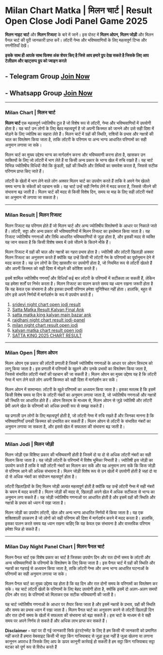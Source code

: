 # Milan Chart Matka | मिलन चार्ट | Result Open Close Jodi Panel Game 2025

**मिलन नाइट चार्ट** और **मिलन रिजल्ट** के बारे में जानें। इस पोस्ट में **मिलन ओपन, मिलन जोड़ी** और मिलन पैनल चार्ट की पूरी जानकारी प्राप्त करें। लॉटरी गेम्स और भविष्यवाणियों के लिए महत्वपूर्ण टिप्स और रणनीतियाँ देखें।

**इसके साथ ही आपके साथ फिक्स अंक शेयर किए है जिसे आप हमारे ग्रुप देख सकते है जिसके लिए आप टेलीग्राम और व्हाट्सप्प ग्रुप को ज्वाइन करले**
## - Telegram  Group  [Join Now](https://t.me/Hindiupdate201)

## - Whatsapp Group  [Join Now](https://whatsapp.com/channel/0029Vay2FudAzNbmVl8KtW14)

---

### Milan Chart | मिलन चार्ट

**मिलन चार्ट**  एक महत्वपूर्ण ज्योतिषीय टूल है जो विशेष रूप से लॉटरी, गेम्स और भविष्यवाणियों में उपयोगी होता है। यह चार्ट उन लोगों के लिए बेहद महत्वपूर्ण है जो अपनी किस्मत को जानने और उसे सही दिशा में मोड़ने के लिए ज्योतिष का सहारा लेते हैं। मिलन चार्ट में ग्रहों की स्थिति, राशियों के प्रभाव और नक्षत्रों की चाल का विश्लेषण किया जाता है, ताकि लॉटरी के परिणाम या अन्य भाग्य आधारित परिणामों का सही अनुमान लगाया जा सके।

मिलन चार्ट का मुख्य उद्देश्य भाग्य का मार्गदर्शन करना और भविष्यवाणी करना होता है, खासकर उन व्यक्तियों के लिए जो लॉटरी में भाग लेते हैं या किसी अन्य प्रकार के भाग्य खेल में रुचि रखते हैं। यह चार्ट विभिन्न ज्योतिषीय विधियों जैसे कि कुंडली, ग्रहों की स्थिति और तिथियों का समावेश करता है, जिससे सटीक परिणाम प्राप्त किए जाते हैं। 

लॉटरी के खेलों में भाग लेने वाले लोग अक्सर मिलन चार्ट का उपयोग करते हैं ताकि वे अपने गेम खेलते समय भाग्य के संकेतों को पहचान सकें। यह चार्ट उन्हें सही निर्णय लेने में मदद करता है, जिससे जीतने की संभावना बढ़ जाती है। मिलन चार्ट की मदद से किसी विशेष दिन, समय या माह के लिए सही लॉटरी नंबरों का अनुमान भी लगाया जा सकता है।

---

### Milan Result | मिलन रिजल्ट

मिलन रिजल्ट वह परिणाम होते हैं जो मिलन चार्ट और अन्य ज्योतिषीय विश्लेषणों के आधार पर निकाले जाते हैं। लॉटरी, सट्टा और अन्य प्रकार की भविष्यवाणियों में मिलन रिजल्ट का इस्तेमाल किया जाता है। यह रिजल्ट ज्योतिषीय गणनाओं और तिथि आधारित भविष्यवाणियों से जुड़ा होता है, और इसकी मदद से व्यक्ति यह जान सकता है कि किसी विशेष समय में उसे जीतने के कितने मौके हैं।

मिलन रिजल्ट में ग्रहों की चाल और नक्षत्रों का गहरा प्रभाव होता है। ज्योतिषी और लॉटरी खिलाड़ी अक्सर मिलन रिजल्ट का अनुसरण करते हैं क्योंकि यह उन्हें किसी भी लॉटरी गेम के परिणामों का पूर्वानुमान देने में मदद करता है। यह उन लोगों के लिए खासतौर पर उपयोगी होता है, जो नियमित रूप से लॉटरी खेलते हैं और अपनी किस्मत को सही दिशा में मोड़ने की कोशिश करते हैं।

इसमें शामिल ज्योतिषीय गणनाएँ और विधियाँ कई बार लॉटरी के परिणामों में सटीकता ला सकती हैं, लेकिन यह हमेशा शर्तों पर निर्भर करता है। मिलन रिजल्ट का पालन करते समय यह ध्यान रखना जरूरी होता है कि यह केवल एक संभावना है और इसका प्रभावी परिणाम हमेशा सुनिश्चित नहीं होता। हालांकि, बहुत से लोग इसे अपने निर्णयों में मार्गदर्शन के रूप में उपयोग करते हैं।

1. [sridevi night chart open jodi result](https://github.com/sridevi-night-chart-open-jodi-result)
2. [Satta Matka Result Kalyan Final Ank](https://github.com/Satta-Matka-Result-Kalyan-Final-Ank/)
3. [satta matka king kalyan main bazar ank](https://github.com/satta-matka-king-kalyan-main-bazar-ank/)
4. [rajdhani night chart result jodi-panel](https://github.com/rajdhani-night-chart-result-jodi-panel)
5. [milan night chart result open jodi](https://github.com/milan-night-chart-result-open-jodi)
6. [kalyan matka chart result open jodi](https://github.com/kalyan-matka-chart-result-open-jodi)
7. [SATTA KING 2025 CHART RESULT](https://github.com/SATTA-KING-2025-CHART-RESULT)

---

### Milan Open | मिलन ओपन

मिलन ओपन एक प्रकार की लॉटरी प्रणाली है जिसमें ज्योतिषीय गणनाओं के आधार पर ओपन सिस्टम को लागू किया जाता है। इस प्रणाली में परिणामों के खुलने और उनके प्रभावों का विश्लेषण किया जाता है, जिससे संभावित लॉटरी नंबरों की पहचान की जा सकती है। मिलन ओपन का मुख्य उद्देश्य यह है कि लॉटरी गेम्स में भाग लेने वाले लोग अपनी किस्मत को सही दिशा में मार्गदर्शन कर सकें।

मिलन ओपन में सामान्यत: लॉटरी के खुले परिणामों का अध्ययन किया जाता है। इसका मतलब है कि इसमें किसी विशेष समय या दिन के लॉटरी नंबरों का अनुमान लगाया जाता है, जो ज्योतिषीय गणनाओं और नक्षत्रों की स्थिति पर आधारित होते हैं। ओपन सिस्टम के माध्यम से, मिलन ओपन से जुड़े ज्योतिषी और लॉटरी प्रेमी अपने खेल के परिणामों को अधिक प्रभावी रूप से समझ सकते हैं।

यह प्रणाली उन लोगों के लिए महत्वपूर्ण होती है, जो लॉटरी गेम्स में रुचि रखते हैं और जिनका मानना ​​है कि भविष्यवाणियाँ उनकी किस्मत को प्रभावित कर सकती हैं। मिलन ओपन से लॉटरी के संभावित नंबरों का अनुमान लगाया जा सकता है, और इससे खेल में सफलता की संभावना बढ़ जाती है।

---

### Milan Jodi | मिलन जोड़ी

मिलन जोड़ी एक विशिष्ट प्रकार की भविष्यवाणी होती है जिसमें दो या दो से अधिक लॉटरी नंबरों का सही मिलान किया जाता है। यह जोड़ी लॉटरी के परिणामों में विशेष भूमिका निभाती है। ज्योतिषी इस जोड़ी का उपयोग करते हैं ताकि वे सही लॉटरी नंबरों का मिलान कर सकें और यह अनुमान लगा सकें कि किस जोड़ी से परिणाम आने की अधिक संभावना है। मिलन जोड़ी विशेष रूप से उन खेलों में उपयोगी होती है जहां दो या दो से अधिक नंबरों का संयोजन महत्वपूर्ण होता है।

लॉटरी खिलाड़ियों के लिए मिलन जोड़ी अत्यंत महत्वपूर्ण होती है क्योंकि यह उन्हें लॉटरी गेम्स में सही नंबरों के चयन में मदद करती है। मिलन जोड़ी की मदद से, खिलाड़ी अपने खेल में अधिक सटीकता से भाग्य का अनुमान लगा सकते हैं। यह जोड़ी ज्योतिषीय गणनाओं पर आधारित होती है और इसमें ग्रहों की स्थिति और नक्षत्रों के प्रभाव को ध्यान में रखा जाता है।

मिलन जोड़ी का उपयोग लॉटरी, खेल और अन्य भाग्य आधारित निर्णयों में किया जाता है। यह एक शक्तिशाली उपकरण है जो लोगों को सही परिणाम की दिशा में मार्गदर्शन करने में मदद करता है। हालांकि, इसका पालन करते समय यह ध्यान रखना चाहिए कि यह केवल एक संभावना है और वास्तविक परिणाम हमेशा भिन्न हो सकते हैं।

---

### Milan Day Night Panel Chart | मिलन पैनल चार्ट

मिलन पैनल चार्ट एक विशेष प्रकार का चार्ट है जिसका उपयोग दिन और रात दोनों समय के लॉटरी और अन्य भविष्यवाणियों के परिणामों के विश्लेषण के लिए किया जाता है। इस पैनल चार्ट में ग्रहों की स्थिति और नक्षत्रों का गहराई से अध्ययन किया जाता है, ताकि लॉटरी गेम्स और अन्य भाग्य आधारित घटनाओं के परिणामों का सही अनुमान लगाया जा सके। 

मिलन पैनल चार्ट का मुख्य उद्देश्य यह होता है कि वह दिन और रात दोनों समय के परिणामों का विश्लेषण कर सके। यह चार्ट लॉटरी खेलों के परिणामों के लिए बेहद उपयोगी होता है, क्योंकि इसमें दो अलग-अलग समयों (दिन और रात) के परिणामों को मिलाकर एक सटीक भविष्यवाणी की जाती है। 

यह चार्ट ज्योतिषीय गणनाओं के आधार पर तैयार किया जाता है और इसमें नक्षत्रों के प्रभाव, ग्रहों की स्थिति और समय का प्रभाव ध्यान में रखा जाता है। मिलन पैनल चार्ट का अनुसरण करने से लॉटरी खिलाड़ी दिन और रात दोनों समय के खेलों में सफलता की संभावना को बढ़ा सकते हैं। इस चार्ट के माध्यम से वे सही समय पर अपने निर्णय ले सकते हैं और अधिक लाभ प्राप्त कर सकते हैं।


**Disclaimer -** यहां पर दी गई जानकारी सिर्फ इंटरटेनमेंट के लिए है हम किसी भी जानकारी को प्रमाणित नहीं करते हैं हमारा वेबसाइट किसी भी सट्टा किंग गाजियाबाद से जुड़ा हुआ नहीं है जुआ खेलना या लगाना कानूनन अपराध है जिसके लिए आप के ऊपर कानूनी कार्रवाई हो सकती है हम सट्टा किंग गाजियाबाद सट्टा मटका को पूर्ण रूप से विरोध करते हैं
